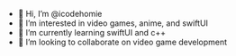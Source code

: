 - 👋 Hi, I’m @icodehomie
- 👀 I’m interested in video games, anime, and swiftUI
- 🌱 I’m currently learning swiftUI and c++
- 💞️ I’m looking to collaborate on video game development

<!---
icodehomie/icodehomie is a ✨ special ✨ repository because its `README.md` (this file) appears on your GitHub profile.
You can click the Preview link to take a look at your changes.
--->
